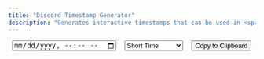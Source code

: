 ```yaml
---
title: "Discord Timestamp Generator"
description: "Generates interactive timestamps that can be used in <span class='accent'>Discord</span>."
---
```


<link rel='stylesheet' href='/scss/zalgo.css'>
<style>
@media screen and (max-width: 42em) {
	input, select {
		display: block;
		width: 100%;
		padding: 0.75rem;
	    font-size: 0.9rem;
	}
}
	
@media screen and (min-width: 42em) and (max-width: 64em) {
	input, select {
		padding: 0.6rem 0.9rem;
	    font-size: 0.9rem;
	}
}
	
@media screen and (min-width: 64em) {
	input, select {
		padding: 0.75rem 1rem;
	}
}

#format {
	margin: 16px 0;
}
</style>

<div style='display: flex; justify-content: space-around; flex-wrap: wrap;'>
<input id='time' type='datetime-local' name='time' oninput='update()'>
<select id='format' name='format'>
	<option value='t'>Short Time</option>
	<option value='T'>Long Time</option>
	<option value='d'>Short Date</option>
	<option value='D'>Long Date</option>
	<option value='f'>Short Date/Time</option>
	<option value='F'>Long Date/Time</option>
	<option value='R'>Relative Time</option>
</select>
<!--<p id='example'></p>-->
<button style='margin-bottom: 0' class="btn" type='button' onclick='copy()'>Copy to Clipboard</button>
</div>

<script src='/js/discord-timestamp.js'></script>
